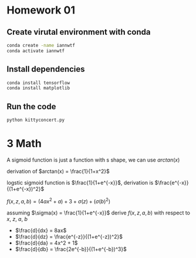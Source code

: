 # Homework 01

## Create virutal environment with conda

```bash
conda create -name iannwtf
conda activate iannwtf
```

## Install dependencies

```bash
conda install tensorflow
conda install matplotlib
```

## Run the code

```bash
python kittyconcert.py
```

# 3 Math

A sigmoid function is just a function with s shape, we can use $arctan(x)$

derivation of $arctan(x) = \frac{1}{1+x^2}$

logstic sigmoid function is $\frac{1}{1+e^{-x}}$, derivation is $\frac{e^{-x}}{(1+e^{-x})^2}$

$f(x, z, a, b) = (4ax^2 + a) + 3 + \sigma(z) + (\sigma(b)^2)$

assuming $\sigma(x) = \frac{1}{1+e^{-x}}$
derive $f(x, z, a, b)$ with respect to $x$, $z$, $a$, $b$

- $\frac{d}{dx} = 8ax$
- $\frac{d}{dz} = \frac{e^{-z}}{(1+e^{-z})^2}$
- $\frac{d}{da} = 4x^2 + 1$
- $\frac{d}{db} = \frac{2e^{-b}}{(1+e^{-b})^3}$
